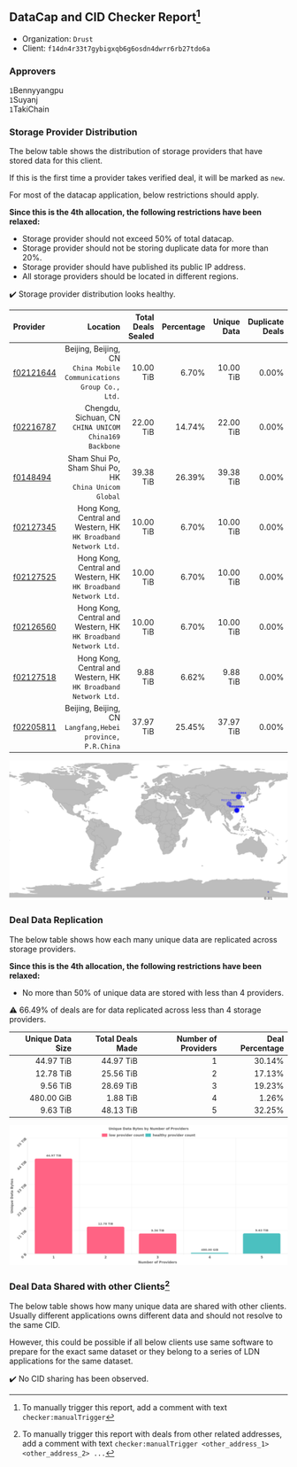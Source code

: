 ## DataCap and CID Checker Report[^1]
 - Organization: `Drust`
 - Client: `f14dn4r33t7gybigxqb6g6osdn4dwrr6rb27tdo6a`
### Approvers
`1`Bennyyangpu<br/>`1`Suyanj<br/>`1`TakiChain

### Storage Provider Distribution
The below table shows the distribution of storage providers that have stored data for this client.

If this is the first time a provider takes verified deal, it will be marked as `new`.

For most of the datacap application, below restrictions should apply.

**Since this is the 4th allocation, the following restrictions have been relaxed:**
 - Storage provider should not exceed 50% of total datacap.
 - Storage provider should not be storing duplicate data for more than 20%.
 - Storage provider should have published its public IP address.
 - All storage providers should be located in different regions.

✔️ Storage provider distribution looks healthy.

| Provider                                              |                                                               Location | Total Deals Sealed | Percentage | Unique Data | Duplicate Deals |
| :---------------------------------------------------- | ---------------------------------------------------------------------: | -----------------: | ---------: | ----------: | --------------: |
| [f02121644](https://filfox.info/en/address/f02121644) | Beijing, Beijing, CN<br/>`China Mobile Communications Group Co., Ltd.` |          10.00 TiB |      6.70% |   10.00 TiB |           0.00% |
| [f02216787](https://filfox.info/en/address/f02216787) |              Chengdu, Sichuan, CN<br/>`CHINA UNICOM China169 Backbone` |          22.00 TiB |     14.74% |   22.00 TiB |           0.00% |
| [f0148494](https://filfox.info/en/address/f0148494)   |               Sham Shui Po, Sham Shui Po, HK<br/>`China Unicom Global` |          39.38 TiB |     26.39% |   39.38 TiB |           0.00% |
| [f02127345](https://filfox.info/en/address/f02127345) |     Hong Kong, Central and Western, HK<br/>`HK Broadband Network Ltd.` |          10.00 TiB |      6.70% |   10.00 TiB |           0.00% |
| [f02127525](https://filfox.info/en/address/f02127525) |     Hong Kong, Central and Western, HK<br/>`HK Broadband Network Ltd.` |          10.00 TiB |      6.70% |   10.00 TiB |           0.00% |
| [f02126560](https://filfox.info/en/address/f02126560) |     Hong Kong, Central and Western, HK<br/>`HK Broadband Network Ltd.` |          10.00 TiB |      6.70% |   10.00 TiB |           0.00% |
| [f02127518](https://filfox.info/en/address/f02127518) |     Hong Kong, Central and Western, HK<br/>`HK Broadband Network Ltd.` |           9.88 TiB |      6.62% |    9.88 TiB |           0.00% |
| [f02205811](https://filfox.info/en/address/f02205811) |          Beijing, Beijing, CN<br/>`Langfang,Hebei province, P.R.China` |          37.97 TiB |     25.45% |   37.97 TiB |           0.00% |

<img src="https://raw.githubusercontent.com/data-preservation-programs/filplus-checker-assets/main/filecoin-project/filecoin-plus-large-datasets/issues/1023/1691851088558.png"/>

### Deal Data Replication
The below table shows how each many unique data are replicated across storage providers.


**Since this is the 4th allocation, the following restrictions have been relaxed:**
- No more than 50% of unique data are stored with less than 4 providers.

⚠️ 66.49% of deals are for data replicated across less than 4 storage providers.

| Unique Data Size | Total Deals Made | Number of Providers | Deal Percentage |
| ---------------: | ---------------: | ------------------: | --------------: |
|        44.97 TiB |        44.97 TiB |                   1 |          30.14% |
|        12.78 TiB |        25.56 TiB |                   2 |          17.13% |
|         9.56 TiB |        28.69 TiB |                   3 |          19.23% |
|       480.00 GiB |         1.88 TiB |                   4 |           1.26% |
|         9.63 TiB |        48.13 TiB |                   5 |          32.25% |

<img src="https://raw.githubusercontent.com/data-preservation-programs/filplus-checker-assets/main/filecoin-project/filecoin-plus-large-datasets/issues/1023/1691851089213.png"/>

### Deal Data Shared with other Clients[^3]
The below table shows how many unique data are shared with other clients.
Usually different applications owns different data and should not resolve to the same CID.

However, this could be possible if all below clients use same software to prepare for the exact same dataset or they belong to a series of LDN applications for the same dataset.

✔️ No CID sharing has been observed.

[^1]: To manually trigger this report, add a comment with text `checker:manualTrigger`

[^2]: Deals from those addresses are combined into this report as they are specified with `checker:manualTrigger`

[^3]: To manually trigger this report with deals from other related addresses, add a comment with text `checker:manualTrigger <other_address_1> <other_address_2> ...`
